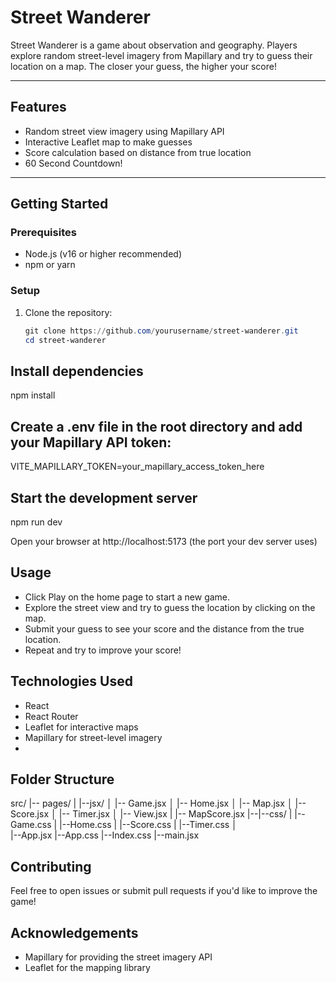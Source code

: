 # Street Wanderer

Street Wanderer is a game about observation and geography. Players explore random street-level imagery from Mapillary and try to guess their location on a map. The closer your guess, the higher your score!

---

## Features

- Random street view imagery using Mapillary API  
- Interactive Leaflet map to make guesses  
- Score calculation based on distance from true location  
- 60 Second Countdown! 
 

---



## Getting Started

### Prerequisites

- Node.js (v16 or higher recommended)  
- npm or yarn  

### Setup

1. Clone the repository:

   ```powershell
   git clone https://github.com/yourusername/street-wanderer.git
   cd street-wanderer

   
## Install dependencies
npm install

## Create a .env file in the root directory and add your Mapillary API token:
VITE_MAPILLARY_TOKEN=your_mapillary_access_token_here

## Start the development server
npm run dev

Open your browser at http://localhost:5173 (the port your dev server uses)

## Usage
 - Click Play on the home page to start a new game.
 - Explore the street view and try to guess the location by clicking on the map.
 - Submit your guess to see your score and the distance from the true location.
 - Repeat and try to improve your score!

## Technologies Used
 - React
 - React Router
 - Leaflet for interactive maps
 - Mapillary for street-level imagery
 - 
## Folder Structure
src/
|-- pages/
|   |--jsx/
│     |-- Game.jsx
│     |-- Home.jsx
│     |-- Map.jsx
│     |-- Score.jsx
│     |-- Timer.jsx
│     |-- View.jsx
|     |-- MapScore.jsx
|--|--css/
|     |--Game.css
|     |--Home.css
|     |--Score.css
|     |--Timer.css
│    
|--App.jsx
|--App.css
|--Index.css
|--main.jsx


## Contributing
Feel free to open issues or submit pull requests if you'd like to improve the game!

## Acknowledgements
 - Mapillary for providing the street imagery API
 - Leaflet for the mapping library
